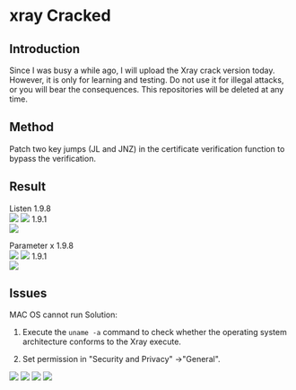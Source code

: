 # xray Cracked

## Introduction

Since I was busy a while ago, I will upload the Xray crack version today. However, it is only for learning and testing. Do not use it for illegal attacks, or you will bear the consequences. This repositories will be deleted at any time.

## Method

Patch two key jumps (JL and JNZ) in the certificate verification function to bypass the verification.

## Result

Listen
1.9.8  
![](https://github.com/NHPT/Xray1.9.1/blob/main/img/1.9.8.png)
![](https://github.com/NHPT/Xray1.9.1/blob/main/img/1.9.8_2.png)
1.9.1  
![](https://github.com/NHPT/Xray1.9.1/blob/main/img/listen.png)

Parameter x
1.9.8  
![](https://github.com/NHPT/Xray1.9.1/blob/main/img/1.9.8_3.png)
![](https://github.com/NHPT/Xray1.9.1/blob/main/img/1.9.8_4.png)
1.9.1  
![](https://github.com/NHPT/Xray1.9.1/blob/main/img/port.png)

## Issues 

MAC OS cannot run Solution:

1. Execute the `uname -a` command to check whether the operating system architecture conforms to the Xray execute.

2. Set permission in "Security and Privacy" ->"General".

![](https://github.com/NHPT/Xray_Cracked/blob/main/img/1.png)
![](https://github.com/NHPT/Xray_Cracked/blob/main/img/2.jpg)
![](https://github.com/NHPT/Xray_Cracked/blob/main/img/3.jpg)
![](https://github.com/NHPT/Xray_Cracked/blob/main/img/4.jpg)
